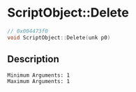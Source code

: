 # ScriptObject::Delete
```c
// 0x004473f0
void ScriptObject::Delete(unk p0)
```
## Description
```
Minimum Arguments: 1
Maximum Arguments: 1
```
